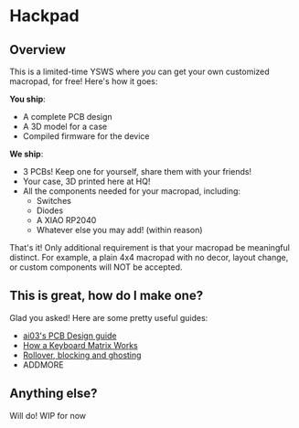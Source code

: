 # Hackpad

## Overview
This is a limited-time YSWS where *you* can get your own customized macropad, for free! Here's how it goes:

**You ship**:
- A complete PCB design
- A 3D model for a case
- Compiled firmware for the device

**We ship**:
- 3 PCBs! Keep one for yourself, share them with your friends!
- Your case, 3D printed here at HQ!
- All the components needed for your macropad, including:
    - Switches
    - Diodes
    - A XIAO RP2040
    - Whatever else you may add! (within reason)

That's it! Only additional requirement is that your macropad be meaningful distinct. For example, a plain 4x4 macropad with no decor, layout change, or custom components will NOT be accepted.

## This is great, how do I make one?

Glad you asked! Here are some pretty useful guides:
- [ai03's PCB Design guide](https://wiki.ai03.com/books/pcb-design)
- [How a Keyboard Matrix Works](https://docs.qmk.fm/how_a_matrix_works)
- [Rollover, blocking and ghosting](https://deskthority.net/wiki/Rollover,_blocking_and_ghosting)
- ADDMORE

## Anything else?

Will do! WIP for now






